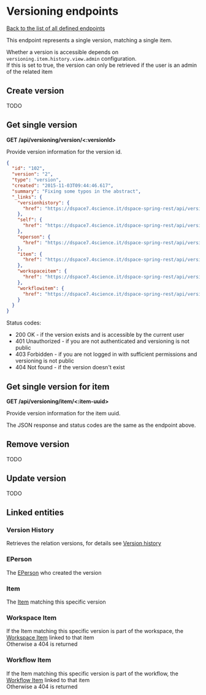 # Versioning endpoints

[Back to the list of all defined endpoints](endpoints.md)

This endpoint represents a single version, matching a single item.

Whether a version is accessible depends on `versioning.item.history.view.admin` configuration.  
If this is set to true, the version can only be retrieved if the user is an admin of the related item

## Create version

TODO

## Get single version

**GET /api/versioning/version/<:versionId>**

Provide version information for the version id.

```json
{
  "id": "102",
  "version": "2",
  "type": "version",
  "created": "2015-11-03T09:44:46.617",
  "summary": "Fixing some typos in the abstract",
  "_links": {
    "versionhistory": {
      "href": "https://dspace7.4science.it/dspace-spring-rest/api/versioning/versionhistory/10"
    },
    "self": {
      "href": "https://dspace7.4science.it/dspace-spring-rest/api/versioning/version/101"
    },
    "eperson": {
      "href": "https://dspace7.4science.it/dspace-spring-rest/api/versioning/version/101/eperson"
    },
    "item": {
      "href": "https://dspace7.4science.it/dspace-spring-rest/api/versioning/version/101/item"
    },
    "workspaceitem": {
      "href": "https://dspace7.4science.it/dspace-spring-rest/api/versioning/version/101/workspaceitem"
    },
    "workflowitem": {
      "href": "https://dspace7.4science.it/dspace-spring-rest/api/versioning/version/101/workflowitem"
    }
  }
}
```

Status codes:
* 200 OK - if the version exists and is accessible by the current user
* 401 Unauthorized - if you are not authenticated and versioning is not public
* 403 Forbidden - if you are not logged in with sufficient permissions and versioning is not public
* 404 Not found - if the version doesn't exist

## Get single version for item

**GET /api/versioning/item/<:item-uuid>**

Provide version information for the item uuid.

The JSON response and status codes are the same as the endpoint above.

## Remove version

TODO

## Update version

TODO

## Linked entities

### Version History

Retrieves the relation versions, for details see [Version history](versionhistory.md)

### EPerson

The [EPerson](epersons.md) who created the version

### Item

The [Item](items.md) matching this specific version

### Workspace Item

If the Item matching this specific version is part of the workspace, the [Workspace Item](workspaceitems.md) linked to that item  
Otherwise a 404 is returned

### Workflow Item

If the Item matching this specific version is part of the workflow, the [Workflow Item](workflowitems.md) linked to that item  
Otherwise a 404 is returned
